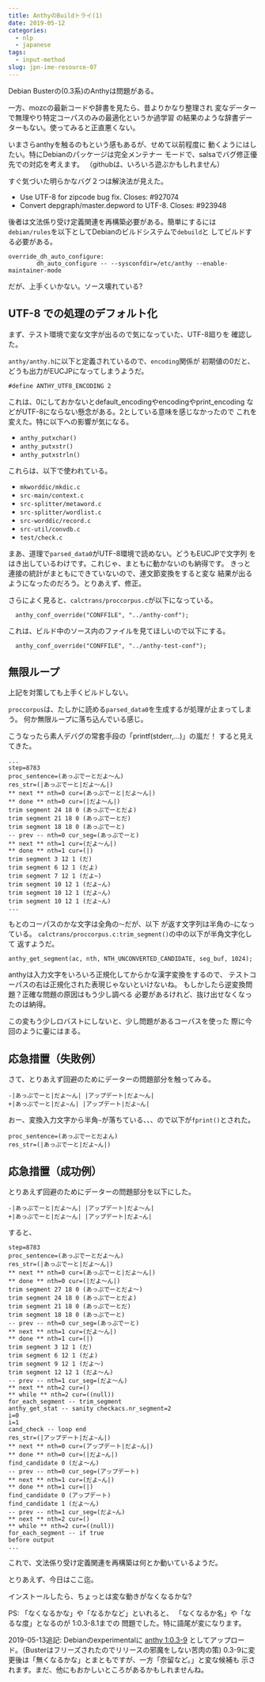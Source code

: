 ```yaml
---
title: AnthyのBuildトライ(1) 
date: 2019-05-12
categories:
  - nlp
  - japanese
tags:
  - input-method
slug: jpn-ime-resource-07
---
```

<!-- vim: se ai tw=79: -->

Debian Busterの(0.3系)のAnthyは問題がある。

一方、mozcの最新コードや辞書を見たら、昔よりかなり整理され
変なデーターで無理やり特定コーパスのみの最適化というか過学習
の結果のような辞書データーもない。使ってみると正直悪くない。

いまさらanthyを触るのもという感もあるが、せめて以前程度に
動くようにはしたい。特にDebianのパッケージは完全メンテナー
モードで、salsaでバグ修正優先での対応を考えます。
（githubは、いろいろ遊ぶかもしれません）

すぐ気づいた明らかなバグ２つは解決法が見えた。

  * Use UTF-8 for zipcode bug fix. Closes: #927074
  * Convert depgraph/master.depword to UTF-8.  Closes: #923948

後者は文法係り受け定義関連を再構築必要がある。簡単にするには
`debian/rules`を以下としてDebianのビルドシステムで`debuild`と
してビルドする必要がある。

```
override_dh_auto_configure:
        dh_auto_configure -- --sysconfdir=/etc/anthy --enable-maintainer-mode

```

だが、上手くいかない。ソース壊れている?

## UTF-8 での処理のデフォルト化

まず、テスト環境で変な文字が出るので気になっていた、UTF-8廻りを
確認した。

`anthy/anthy.h`に以下と定義されているので、`encoding`関係が
初期値の0だと、どうも出力がEUCJPになってしまうようだ。

```
#define ANTHY_UTF8_ENCODING 2
```

これは、0にしておかないとdefault_encodingやencodingやprint_encoding
などがUTF-8にならない懸念がある。2としている意味を感じなかったので
これを変えた。特に以下への影響が気になる。

* `anthy_putxchar()`
* `anthy_putxstr()`
* `anthy_putxstrln()`

これらは、以下で使われている。

* `mkworddic/mkdic.c`
* `src-main/context.c`
* `src-splitter/metaword.c`
* `src-splitter/wordlist.c`
* `src-worddic/record.c`
* `src-util/convdb.c`
* `test/check.c`

まあ、道理で`parsed_data0`がUTF-8環境で読めない。どうもEUCJPで文字列
をはき出しているわけです。これじゃ、まともに動かないのも納得です。
きっと連接の統計がまともにできていないので、連文節変換をすると変な
結果が出るようになったのだろう。とりあえず、修正。

さらによく見ると、`calctrans/proccorpus.c`が以下になっている。

```
  anthy_conf_override("CONFFILE", "../anthy-conf");
```

これは、ビルド中のソース内のファイルを見てほしいので以下にする。
```
  anthy_conf_override("CONFFILE", "../anthy-test-conf");
```

## 無限ループ

上記を対策しても上手くビルドしない。

`proccorpus`は、たしかに読める`parsed_data0`を生成するが処理が止まってしまう。
何か無限ループに落ち込んでいる感じ。

こうなったら素人デバグの常套手段の「printf(stderr,...)」の嵐だ！
すると見えてきた。

```
...
step=8783
proc_sentence=(あっぷでーとだよ〜ん)
res_str=(|あっぷでーと|だよ〜ん|)
** next ** nth=0 cur=(あっぷでーと|だよ〜ん|)
** done ** nth=0 cur=(|だよ〜ん|)
trim segment 24 18 0 (あっぷでーとだよ)
trim segment 21 18 0 (あっぷでーとだ)
trim segment 18 18 0 (あっぷでーと)
-- prev -- nth=0 cur_seg=(あっぷでーと)
** next ** nth=1 cur=(だよ〜ん|)
** done ** nth=1 cur=(|)
trim segment 3 12 1 (だ)
trim segment 6 12 1 (だよ)
trim segment 7 12 1 (だよ~)
trim segment 10 12 1 (だよ~ん)
trim segment 10 12 1 (だよ~ん)
trim segment 10 12 1 (だよ~ん)
...
```

もとのコーパスのかな文字は全角の`〜`だが、以下
が返す文字列は半角の`~`になっている。
`calctrans/proccorpus.c:trim_segment()`の中の以下が半角文字化して
返すようだ。

```
anthy_get_segment(ac, nth, NTH_UNCONVERTED_CANDIDATE, seg_buf, 1024);
```

anthyは入力文字をいろいろ正規化してからかな漢字変換をするので、
テストコーパスの右は正規化された表現じゃないといけないね。
もしかしたら逆変換問題？正確な問題の原因はもう少し調べる
必要があるけれど、抜け出せなくなったのは納得。

この変もう少しロバストにしないと、少し問題があるコーパスを使った
際に今回のように壷にはまる。

## 応急措置（失敗例）

さて、とりあえず回避のためにデーターの問題部分を触ってみる。

```
-|あっぷでーと|だよ〜ん| |アップデート|だよ〜ん|
+|あっぷでーと|だよ~ん| |アップデート|だよ~ん|
```

おー、変換入力文字から半角`~`が落ちている、、、ので以下が`fprint()`とされた。

```
proc_sentence=(あっぷでーとだよん)
res_str=(|あっぷでーと|だよ~ん|)
```

## 応急措置（成功例）

とりあえず回避のためにデーターの問題部分を以下にした。

```
-|あっぷでーと|だよ〜ん| |アップデート|だよ〜ん|
+|あっぷでーと|だよ～ん| |アップデート|だよ~ん|
```

すると、

```
step=8783
proc_sentence=(あっぷでーとだよ～ん)
res_str=(|あっぷでーと|だよ～ん|)
** next ** nth=0 cur=(あっぷでーと|だよ～ん|)
** done ** nth=0 cur=(|だよ～ん|)
trim segment 27 18 0 (あっぷでーとだよ～)
trim segment 24 18 0 (あっぷでーとだよ)
trim segment 21 18 0 (あっぷでーとだ)
trim segment 18 18 0 (あっぷでーと)
-- prev -- nth=0 cur_seg=(あっぷでーと)
** next ** nth=1 cur=(だよ～ん|)
** done ** nth=1 cur=(|)
trim segment 3 12 1 (だ)
trim segment 6 12 1 (だよ)
trim segment 9 12 1 (だよ～)
trim segment 12 12 1 (だよ～ん)
-- prev -- nth=1 cur_seg=(だよ～ん)
** next ** nth=2 cur=()
** while ** nth=2 cur=((null))
for_each_segment -- trim_segment
anthy_get_stat -- sanity checkacs.nr_segment=2
i=0
i=1
cand_check -- loop end
res_str=(|アップデート|だよ~ん|)
** next ** nth=0 cur=(アップデート|だよ~ん|)
** done ** nth=0 cur=(|だよ~ん|)
find_candidate 0 (だよ～ん)
-- prev -- nth=0 cur_seg=(アップデート)
** next ** nth=1 cur=(だよ~ん|)
** done ** nth=1 cur=(|)
find_candidate 0 (アップデート)
find_candidate 1 (だよ～ん)
-- prev -- nth=1 cur_seg=(だよ~ん)
** next ** nth=2 cur=()
** while ** nth=2 cur=((null))
for_each_segment -- if true
before output
...
```

これで、文法係り受け定義関連を再構築は何とか動いているようだ。

とりあえず、今日はここ迄。

インストールしたら、ちょっとは変な動きがなくなるかな?

PS: 「なくなるかな」や「なるかなど」といれると、
「なくなるか名」や「なるな度」となるのが 1:0.3-8.1までの
問題でした。特に語尾が変になります。

2019-05-13追記: Debianのexperimentalに
[anthy 1:0.3-9](https://tracker.debian.org/news/1039742/accepted-anthy-103-9-source-all-amd64-into-experimental/)
としてアップロード。（Busterはフリーズされたのでリリースの邪魔をしない苦肉の策)
0.3-9に変更後は「無くなるかな」とまともですが、一方「奈留など。」と変な候補も
示されます。まだ、他にもおかしいところがあるかもしれませんね。


